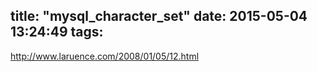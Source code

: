 title: "mysql_character_set"
date: 2015-05-04 13:24:49
tags:
---

http://www.laruence.com/2008/01/05/12.html